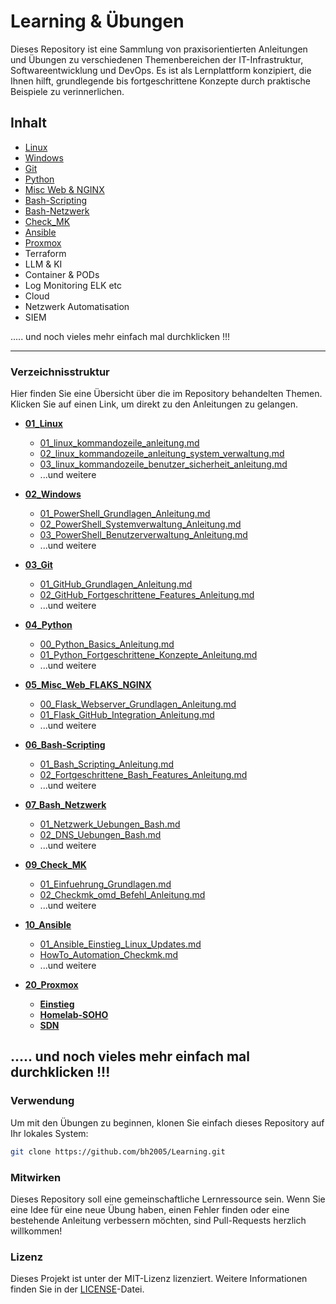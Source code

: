 # Learning & Übungen

Dieses Repository ist eine Sammlung von praxisorientierten Anleitungen und Übungen zu verschiedenen Themenbereichen der IT-Infrastruktur, Softwareentwicklung und DevOps. Es ist als Lernplattform konzipiert, die Ihnen hilft, grundlegende bis fortgeschrittene Konzepte durch praktische Beispiele zu verinnerlichen.

## Inhalt

  - [Linux](https://github.com/bh2005/Learning/tree/main/Grundlagen_und_Uebungen/01_Linux)
  - [Windows](https://github.com/bh2005/Learning/tree/main/Grundlagen_und_Uebungen/02_Windows)
  - [Git](https://github.com/bh2005/Learning/tree/main/Grundlagen_und_Uebungen/03_Git)
  - [Python](https://github.com/bh2005/Learning/tree/main/Grundlagen_und_Uebungen/04_Python)
  - [Misc Web & NGINX](https://github.com/bh2005/Learning/tree/main/Grundlagen_und_Uebungen/05_Misc_Web_FLAKS_NGINX)
  - [Bash-Scripting](https://github.com/bh2005/Learning/tree/main/Grundlagen_und_Uebungen/06_Bash-Scripting)
  - [Bash-Netzwerk](https://github.com/bh2005/Learning/tree/main/Grundlagen_und_Uebungen/07_Bash_Netzwerk)
  - [Check\_MK](https://github.com/bh2005/Learning/tree/main/Grundlagen_und_Uebungen/09_Check_MK)
  - [Ansible](https://github.com/bh2005/Learning/tree/main/Grundlagen_und_Uebungen/10_Ansible)
  - [Proxmox](https://github.com/bh2005/Learning/tree/main/Grundlagen_und_Uebungen/20_Proxmox)
  - Terraform
  - LLM & KI
  - Container & PODs
  - Log Monitoring ELK etc
  - Cloud
  - Netzwerk Automatisation
  - SIEM

  ..... und noch vieles mehr einfach mal durchklicken !!!

-----

### Verzeichnisstruktur

Hier finden Sie eine Übersicht über die im Repository behandelten Themen. Klicken Sie auf einen Link, um direkt zu den Anleitungen zu gelangen.

  * **[01\_Linux](https://github.com/bh2005/Learning/tree/main/Grundlagen_und_Uebungen/01_Linux)**

      * [01\_linux\_kommandozeile\_anleitung.md](https://github.com/bh2005/Learning/tree/main/Grundlagen_und_Uebungen/01_Linux/01_linux_kommandozeile_anleitung.md)
      * [02\_linux\_kommandozeile\_anleitung\_system\_verwaltung.md](https://github.com/bh2005/Learning/tree/main/Grundlagen_und_Uebungen/01_Linux/02_linux_kommandozeile_anleitung_system_verwaltung.md)
      * [03\_linux\_kommandozeile\_benutzer\_sicherheit\_anleitung.md](https://github.com/bh2005/Learning/tree/main/Grundlagen_und_Uebungen/01_Linux/03_linux_kommandozeile_benutzer_sicherheit_anleitung.md)
      * ...und weitere

  * **[02\_Windows](https://github.com/bh2005/Learning/tree/main/Grundlagen_und_Uebungen/02_Windows)**

      * [01\_PowerShell\_Grundlagen\_Anleitung.md](https://github.com/bh2005/Learning/tree/main/Grundlagen_und_Uebungen/02_Windows/01_PowerShell_Grundlagen_Anleitung.md)
      * [02\_PowerShell\_Systemverwaltung\_Anleitung.md](https://github.com/bh2005/Learning/tree/main/Grundlagen_und_Uebungen/02_Windows/02_PowerShell_Systemverwaltung_Anleitung.md)
      * [03\_PowerShell\_Benutzerverwaltung\_Anleitung.md](https://github.com/bh2005/Learning/tree/main/Grundlagen_und_Uebungen/02_Windows/03_PowerShell_Benutzerverwaltung_Anleitung.md)
      * ...und weitere

  * **[03\_Git](https://github.com/bh2005/Learning/tree/main/Grundlagen_und_Uebungen/03_Git)**

      * [01\_GitHub\_Grundlagen\_Anleitung.md](https://github.com/bh2005/Learning/tree/main/Grundlagen_und_Uebungen/03_Git/01_GitHub_Grundlagen_Anleitung.md)
      * [02\_GitHub\_Fortgeschrittene\_Features\_Anleitung.md](https://github.com/bh2005/Learning/tree/main/Grundlagen_und_Uebungen/03_Git/02_GitHub_Fortgeschrittene_Features_Anleitung.md)
      * ...und weitere

  * **[04\_Python](https://github.com/bh2005/Learning/tree/main/Grundlagen_und_Uebungen/04_Python)**

      * [00\_Python\_Basics\_Anleitung.md](https://github.com/bh2005/Learning/tree/main/Grundlagen_und_Uebungen/04_Python/00_Python_Basics_Anleitung.md)
      * [01\_Python\_Fortgeschrittene\_Konzepte\_Anleitung.md](https://github.com/bh2005/Learning/tree/main/Grundlagen_und_Uebungen/04_Python/01_Python_Fortgeschrittene_Konzepte_Anleitung.md)
      * ...und weitere

  * **[05\_Misc\_Web\_FLAKS\_NGINX](https://github.com/bh2005/Learning/tree/main/Grundlagen_und_Uebungen/05_Misc_Web_FLAKS_NGINX)**

      * [00\_Flask\_Webserver\_Grundlagen\_Anleitung.md](https://github.com/bh2005/Learning/tree/main/Grundlagen_und_Uebungen/05_Misc_Web_FLAKS_NGINX/00_Flask_Webserver_Grundlagen_Anleitung.md)
      * [01\_Flask\_GitHub\_Integration\_Anleitung.md](https://github.com/bh2005/Learning/tree/main/Grundlagen_und_Uebungen/05_Misc_Web_FLAKS_NGINX/01_Flask_GitHub_Integration_Anleitung.md)
      * ...und weitere

  * **[06\_Bash-Scripting](https://github.com/bh2005/Learning/tree/main/Grundlagen_und_Uebungen/06_Bash-Scripting)**

      * [01\_Bash\_Scripting\_Anleitung.md](https://github.com/bh2005/Learning/tree/main/Grundlagen_und_Uebungen/06_Bash-Scripting/01_Bash_Scripting_Anleitung.md)
      * [02\_Fortgeschrittene\_Bash\_Features\_Anleitung.md](https://github.com/bh2005/Learning/tree/main/Grundlagen_und_Uebungen/06_Bash-Scripting/02_Fortgeschrittene_Bash_Features_Anleitung.md)
      * ...und weitere

  * **[07\_Bash\_Netzwerk](https://github.com/bh2005/Learning/tree/main/Grundlagen_und_Uebungen/07_Bash_Netzwerk)**

      * [01\_Netzwerk\_Uebungen\_Bash.md](https://github.com/bh2005/Learning/tree/main/Grundlagen_und_Uebungen/07_Bash_Netzwerk/01_Netzwerk_Uebungen_Bash.md)
      * [02\_DNS\_Uebungen\_Bash.md](https://github.com/bh2005/Learning/tree/main/Grundlagen_und_Uebungen/07_Bash_Netzwerk/02_DNS_Uebungen_Bash.md)
      * ...und weitere

  * **[09\_Check\_MK](https://github.com/bh2005/Learning/tree/main/Grundlagen_und_Uebungen/09_Check_MK)**

      * [01\_Einfuehrung\_Grundlagen.md](https://github.com/bh2005/Learning/tree/main/Grundlagen_und_Uebungen/09_Check_MK/01_Einfuehrung_Grundlagen.md)
      * [02\_Checkmk\_omd\_Befehl\_Anleitung.md](https://github.com/bh2005/Learning/tree/main/Grundlagen_und_Uebungen/09_Check_MK/02_Checkmk_omd_Befehl_Anleitung.md)
      * ...und weitere

  * **[10\_Ansible](https://github.com/bh2005/Learning/tree/main/Grundlagen_und_Uebungen/10_Ansible)**

      * [01\_Ansible\_Einstieg\_Linux\_Updates.md](https://github.com/bh2005/Learning/tree/main/Grundlagen_und_Uebungen/10_Ansible/01_Ansible_Einstieg_Linux_Updates.md)
      * [HowTo\_Automation\_Checkmk.md](https://github.com/bh2005/Learning/tree/main/Grundlagen_und_Uebungen/10_Ansible/HowTo_Automation_Checkmk.md)
      * ...und weitere

  * **[20\_Proxmox](https://github.com/bh2005/Learning/tree/main/Grundlagen_und_Uebungen/20_Proxmox)**

      * **[Einstieg](https://github.com/bh2005/Learning/tree/main/Grundlagen_und_Uebungen/20_Proxmox/Einstieg)**
      * **[Homelab-SOHO](https://github.com/bh2005/Learning/tree/main/Grundlagen_und_Uebungen/20_Proxmox/Homelab-SOHO)**
      * **[SDN](https://github.com/bh2005/Learning/tree/main/Grundlagen_und_Uebungen/20_Proxmox/SDN)**

 ..... und noch vieles mehr einfach mal durchklicken !!!
-----

### Verwendung

Um mit den Übungen zu beginnen, klonen Sie einfach dieses Repository auf Ihr lokales System:

```bash
git clone https://github.com/bh2005/Learning.git
```

### Mitwirken

Dieses Repository soll eine gemeinschaftliche Lernressource sein. Wenn Sie eine Idee für eine neue Übung haben, einen Fehler finden oder eine bestehende Anleitung verbessern möchten, sind Pull-Requests herzlich willkommen\!

### Lizenz

Dieses Projekt ist unter der MIT-Lizenz lizenziert. Weitere Informationen finden Sie in der [LICENSE](https://github.com/bh2005/Learning/tree/main/Grundlagen_und_Uebungen/LICENSE)-Datei.
